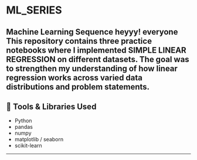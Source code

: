 # ML_SERIES
Machine Learning Sequence
heyyy! everyone This repository contains three practice notebooks where I implemented **SIMPLE LINEAR REGRESSION** on different datasets. The goal was to strengthen my understanding of how linear regression works across varied data distributions and problem statements.
----------------------------------------------------------
## 🔧 Tools & Libraries Used
- Python
- pandas
- numpy
- matplotlib / seaborn
- scikit-learn
---------------------------------------------------------
